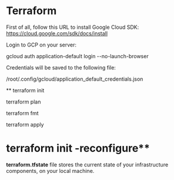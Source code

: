 # Terraform

First of all, follow this URL to install Google Cloud SDK: https://cloud.google.com/sdk/docs/install

Login to GCP on your server:

gcloud auth application-default login --no-launch-browser

Credentials will be saved to the following file:

/root/.config/gcloud/application_default_credentials.json

**
terraform init

terraform plan

terraform fmt

terraform apply

terraform init -reconfigure**
==================================================


**terraform.tfstate** file stores the current state of your infrastructure components, on your local machine.
